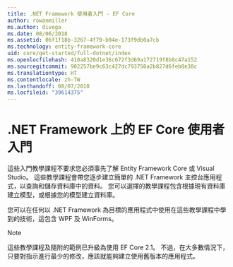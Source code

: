 ```yaml
---
title: .NET Framework 使用者入門 - EF Core
author: rowanmiller
ms.author: divega
ms.date: 08/06/2018
ms.assetid: 06f1f18b-3267-4f79-b94e-173f9db0a7cb
ms.technology: entity-framework-core
uid: core/get-started/full-dotnet/index
ms.openlocfilehash: 410a8320d1e36c672f3d69a172719f8b8c47a152
ms.sourcegitcommit: 902257be9c63c427dc793750a2b827d6feb8e38c
ms.translationtype: HT
ms.contentlocale: zh-TW
ms.lasthandoff: 08/07/2018
ms.locfileid: "39614375"
---
```

# <a name="getting-started-with-ef-core-on-net-framework"></a>.NET Framework 上的 EF Core 使用者入門

這些入門教學課程不要求您必須事先了解 Entity Framework Core 或 Visual Studio。 這些教學課程會帶您逐步建立簡單的 .NET Framework 主控台應用程式，以查詢和儲存資料庫中的資料。 您可以選擇的教學課程包含根據現有資料庫建立模型，或根據您的模型建立資料庫。

您可以在任何以 .NET Framework 為目標的應用程式中使用在這些教學課程中學到的技術，這包含 WPF 及 WinForms。

> [!NOTE]  
> 這些教學課程及隨附的範例已升級為使用 EF Core 2.1。 不過，在大多數情況下，只要對指示進行最少的修改，應該就能夠建立使用舊版本的應用程式。
